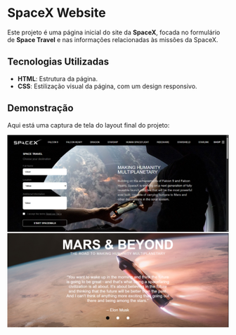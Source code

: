 # SpaceX Website

Este projeto é uma página inicial do site da **SpaceX**, focada no formulário de **Space Travel** e nas informações relacionadas às missões da SpaceX.

## Tecnologias Utilizadas

-   **HTML**: Estrutura da página.
-   **CSS**: Estilização visual da página, com um design responsivo.

## Demonstração

Aqui está uma captura de tela do layout final do projeto:

![SpaceX Website Clone](telas/Captura%20de%20tela%202025-04-27%20002037.png)
![SpaceX Website Clone](telas/Captura%20de%20tela%202025-04-27%20002312.png)
